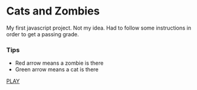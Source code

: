 # Cats and Zombies
My first javascript project. Not my idea. Had to follow some instructions in order to get a passing grade.

### Tips
- Red arrow means a zombie is there
- Green arrow means a cat is there

[PLAY](https://edgarpalic.github.io/catsandzombies/index.html)



